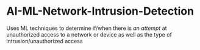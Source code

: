 # AI-ML-Network-Intrusion-Detection
Uses ML techniques to determine if/when there is *an attempt* at unauthorized access to a network or device as well as the type of intrusion/unauthorized access
